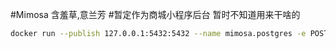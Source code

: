 #Mimosa
含羞草,意兰芳 #暂定作为商城小程序后台
暂时不知道用来干啥的
```zsh
docker run --publish 127.0.0.1:5432:5432 --name mimosa.postgres -e POSTGRES_PASSWORD=walker postgres
```

